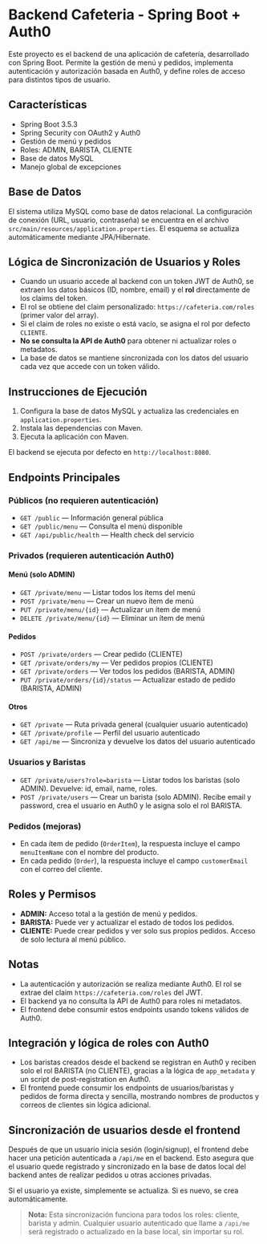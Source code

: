 # Backend Cafeteria - Spring Boot + Auth0

Este proyecto es el backend de una aplicación de cafetería, desarrollado con Spring Boot. Permite la gestión de menú y pedidos, implementa autenticación y autorización basada en Auth0, y define roles de acceso para distintos tipos de usuario.

## Características

- Spring Boot 3.5.3
- Spring Security con OAuth2 y Auth0
- Gestión de menú y pedidos
- Roles: ADMIN, BARISTA, CLIENTE
- Base de datos MySQL
- Manejo global de excepciones

## Base de Datos

El sistema utiliza MySQL como base de datos relacional. La configuración de conexión (URL, usuario, contraseña) se encuentra en el archivo `src/main/resources/application.properties`. El esquema se actualiza automáticamente mediante JPA/Hibernate.

## Lógica de Sincronización de Usuarios y Roles

- Cuando un usuario accede al backend con un token JWT de Auth0, se extraen los datos básicos (ID, nombre, email) y el **rol** directamente de los claims del token.
- El rol se obtiene del claim personalizado: `https://cafeteria.com/roles` (primer valor del array).
- Si el claim de roles no existe o está vacío, se asigna el rol por defecto `CLIENTE`.
- **No se consulta la API de Auth0** para obtener ni actualizar roles o metadatos.
- La base de datos se mantiene sincronizada con los datos del usuario cada vez que accede con un token válido.

## Instrucciones de Ejecución

1. Configura la base de datos MySQL y actualiza las credenciales en `application.properties`.
2. Instala las dependencias con Maven.
3. Ejecuta la aplicación con Maven.

El backend se ejecuta por defecto en `http://localhost:8080`.

## Endpoints Principales

### Públicos (no requieren autenticación)

- `GET /public` — Información general pública
- `GET /public/menu` — Consulta el menú disponible
- `GET /api/public/health` — Health check del servicio

### Privados (requieren autenticación Auth0)

#### Menú (solo ADMIN)

- `GET /private/menu` — Listar todos los ítems del menú
- `POST /private/menu` — Crear un nuevo ítem de menú
- `PUT /private/menu/{id}` — Actualizar un ítem de menú
- `DELETE /private/menu/{id}` — Eliminar un ítem de menú

#### Pedidos

- `POST /private/orders` — Crear pedido (CLIENTE)
- `GET /private/orders/my` — Ver pedidos propios (CLIENTE)
- `GET /private/orders` — Ver todos los pedidos (BARISTA, ADMIN)
- `PUT /private/orders/{id}/status` — Actualizar estado de pedido (BARISTA, ADMIN)

#### Otros

- `GET /private` — Ruta privada general (cualquier usuario autenticado)
- `GET /private/profile` — Perfil del usuario autenticado
- `GET /api/me` — Sincroniza y devuelve los datos del usuario autenticado

### Usuarios y Baristas

- `GET /private/users?role=barista` — Listar todos los baristas (solo ADMIN). Devuelve: id, email, name, roles.
- `POST /private/users` — Crear un barista (solo ADMIN). Recibe email y password, crea el usuario en Auth0 y le asigna solo el rol BARISTA.

### Pedidos (mejoras)

- En cada ítem de pedido (`OrderItem`), la respuesta incluye el campo `menuItemName` con el nombre del producto.
- En cada pedido (`Order`), la respuesta incluye el campo `customerEmail` con el correo del cliente.

## Roles y Permisos

- **ADMIN:** Acceso total a la gestión de menú y pedidos.
- **BARISTA:** Puede ver y actualizar el estado de todos los pedidos.
- **CLIENTE:** Puede crear pedidos y ver solo sus propios pedidos. Acceso de solo lectura al menú público.

## Notas

- La autenticación y autorización se realiza mediante Auth0. El rol se extrae del claim `https://cafeteria.com/roles` del JWT.
- El backend ya no consulta la API de Auth0 para roles ni metadatos.
- El frontend debe consumir estos endpoints usando tokens válidos de Auth0.

## Integración y lógica de roles con Auth0

- Los baristas creados desde el backend se registran en Auth0 y reciben solo el rol BARISTA (no CLIENTE), gracias a la lógica de `app_metadata` y un script de post-registration en Auth0.
- El frontend puede consumir los endpoints de usuarios/baristas y pedidos de forma directa y sencilla, mostrando nombres de productos y correos de clientes sin lógica adicional.

## Sincronización de usuarios desde el frontend

Después de que un usuario inicia sesión (login/signup), el frontend debe hacer una petición autenticada a `/api/me` en el backend. Esto asegura que el usuario quede registrado y sincronizado en la base de datos local del backend antes de realizar pedidos u otras acciones privadas.

Si el usuario ya existe, simplemente se actualiza. Si es nuevo, se crea automáticamente.

> **Nota:** Esta sincronización funciona para todos los roles: cliente, barista y admin. Cualquier usuario autenticado que llame a `/api/me` será registrado o actualizado en la base local, sin importar su rol.
